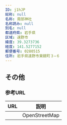 ```yaml
---
ID: j1hJP
総称: null
名称: 南部神社
名称読み: null
別名: null
都道府県: 岩手県
区域: 遠野市
緯度: 39.3273736
経度: 141.5277152
郵便番号: 0280515
住所: 岩手県遠野市東舘町３−６
---
```


## その他

### 参考URL

| URL | 説明          |
| --- | ------------- |
|     | OpenStreetMap |
